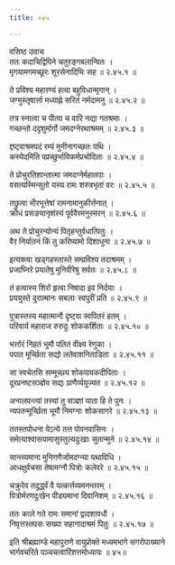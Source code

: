 ```yaml
---
title: ०४५

---
```

वसिष्ठ उवाच  
ततः कदाचिद्विपिने चतुरङ्गबलान्वितः ।  
मृगयामगमच्छूरः शूरसेनादिभिः सह ॥ २.४५.१ ॥  
  
ते प्रविश्य महारण्यं हत्वा बहुविधान्मृगान् ।  
जग्मुस्तृषार्त्ता मध्याह्ने सरितं नर्मदामनु ॥ २.४५.२ ॥  
  
तत्र स्नात्वा च पीत्वा च वारि नद्या गतश्रमाः ।  
गच्छन्तो ददृशुर्मार्गो जमदग्नेरथाश्रमम् ॥ २.४५.३ ॥  
  
द्दष्ट्वाश्रमपदं रम्यं मुनीनागच्छतः पथि ।  
कस्येदमिति पप्रच्छुर्भाविकर्मप्रचोदिताः ॥ २.४५.४ ॥  
  
ते प्रोचुरतिशान्तात्मा जमदग्नेर्महातपाः ।  
वसत्यस्मिन्सुतो यस्य रामः शस्त्रभृतां वरः ॥ २.४५.५ ॥  
  
तछ्रुत्वा भीरभूत्तेषां रामनामानुकीर्त्तनात् ।  
क्रोधं प्रसङ्यानृशंस्यं पूर्ववैरमनुस्मरन् ॥ २.४५.६ ॥  
  
अथ ते प्रोचुरन्योन्यं पितृहन्तुर्वधात्पितुः ।  
वैर निर्यातनं किं तु करिष्यामो दिशाधुना ॥ २.४५.७ ॥  
  
इत्यक्त्वा खड्गहस्तास्ते सम्प्रविश्य तदाश्रमम् ।  
प्रजाघ्निरे प्रयातेषु मुनिवीरेषु सर्वतः ॥ २.४५.८ ॥  
  
तं हत्वास्य शिरो हृत्वा निषादा इव निर्दयाः ।  
प्रययुस्ते दुरात्मानः सबलाः स्वपुरीं प्रति ॥ २.४५.९ ॥  
  
पुत्रास्तस्य महात्मानौ दृष्ट्वा स्वपितरं हतम् ।  
परिवार्य महाराज रुरुदुः शोककर्शिताः ॥ २.४५.१० ॥  
  
भर्त्तारं निहतं भूमौ पतितं वीक्ष्य रेणुका ।  
पपात मूर्च्छिता सद्यो लतेवाशनिताडिता ॥ २.४५.११ ॥  
  
सा स्वचेतसि सम्मूच्छ्य शोकपावकदीपिताः ।  
दूरप्रनष्टसञ्ज्ञेव सद्यः प्राणैर्व्ययुज्यत ॥ २.४५.१२ ॥  
  
अनालपन्त्यां तस्यां तु सञ्ज्ञां याता हि ते पुनः ।  
न्यपतन्मूर्च्छिता भूमौ निमग्नाः शोकसागरे ॥ २.४५.१३ ॥  
  
ततस्तपोधना येऽन्ये तत्त पोवनवासिनः ।  
समेत्याश्वासयामासुस्तुल्यदुःखाः सुतान्मुने ॥ २.४५.१४ ॥  
  
सान्त्व्यमाना मुनिगणैर्जामदग्न्या यथाविधि ।  
आधक्षुर्वचसा तेषामग्नौ पित्रोः कलेवरे ॥ २.४५.१५ ॥  
  
चक्रुरेव तदूर्द्ध्वं वै यत्कर्त्तव्यमनन्तरम् ।  
पित्रोर्मरणदुःखेन पीड्यमाना दिवानिशम् ॥ २.४५.१६ ॥  
  
ततः काले गते रामः समानां द्वादशावधौ ।  
निवृत्तस्तपसः सख्या सहागादाश्रमं पितुः ॥ २.४५.१७ ॥  
  
इति श्रीब्रह्माण्डे महापुराणे वायुप्रोक्ते मध्यमभागे सगरोपाख्याने  
भार्गवचरिते पञ्चचत्वारिंशत्तमोध्यायः ॥ ४५॥  
                                              